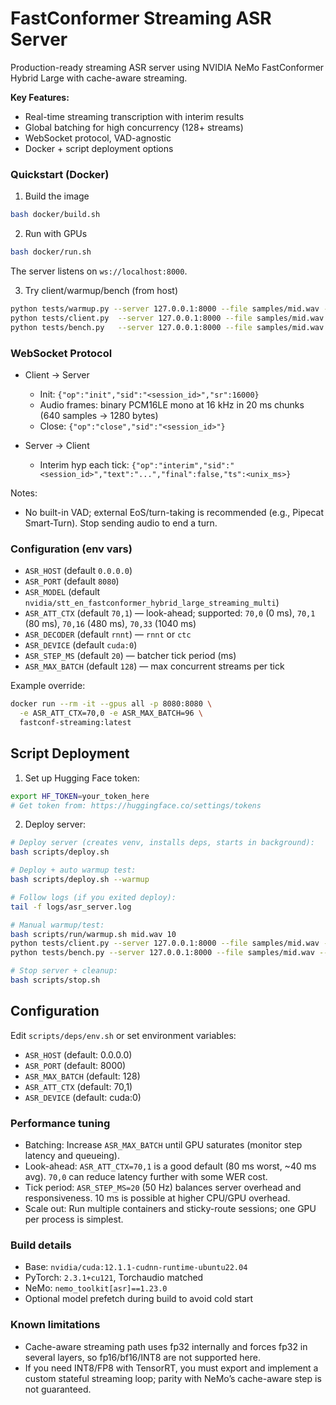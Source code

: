 # FastConformer Streaming ASR Server

Production-ready streaming ASR server using NVIDIA NeMo FastConformer Hybrid Large with cache-aware streaming.

**Key Features:**
- Real-time streaming transcription with interim results
- Global batching for high concurrency (128+ streams)
- WebSocket protocol, VAD-agnostic
- Docker + script deployment options

### Quickstart (Docker)

1) Build the image

```bash
bash docker/build.sh
```

2) Run with GPUs

```bash
bash docker/run.sh
```

The server listens on `ws://localhost:8000`.

3) Try client/warmup/bench (from host)

```bash
python tests/warmup.py --server 127.0.0.1:8000 --file samples/mid.wav --rtf 10 --full-text
python tests/client.py  --server 127.0.0.1:8000 --file samples/mid.wav --rtf 1.0 --print-partials
python tests/bench.py   --server 127.0.0.1:8000 --file samples/mid.wav --rtf 1.0 --n 20 --concurrency 5
```

### WebSocket Protocol

- Client → Server
  - Init: `{"op":"init","sid":"<session_id>","sr":16000}`
  - Audio frames: binary PCM16LE mono at 16 kHz in 20 ms chunks (640 samples → 1280 bytes)
  - Close: `{"op":"close","sid":"<session_id>"}`

- Server → Client
  - Interim hyp each tick: `{"op":"interim","sid":"<session_id>","text":"...","final":false,"ts":<unix_ms>}`

Notes:
- No built-in VAD; external EoS/turn-taking is recommended (e.g., Pipecat Smart-Turn). Stop sending audio to end a turn.

### Configuration (env vars)

- `ASR_HOST` (default `0.0.0.0`)
- `ASR_PORT` (default `8080`)
- `ASR_MODEL` (default `nvidia/stt_en_fastconformer_hybrid_large_streaming_multi`)
- `ASR_ATT_CTX` (default `70,1`) — look-ahead; supported: `70,0` (0 ms), `70,1` (80 ms), `70,16` (480 ms), `70,33` (1040 ms)
- `ASR_DECODER` (default `rnnt`) — `rnnt` or `ctc`
- `ASR_DEVICE` (default `cuda:0`)
- `ASR_STEP_MS` (default `20`) — batcher tick period (ms)
- `ASR_MAX_BATCH` (default `128`) — max concurrent streams per tick

Example override:

```bash
docker run --rm -it --gpus all -p 8080:8080 \
  -e ASR_ATT_CTX=70,0 -e ASR_MAX_BATCH=96 \
  fastconf-streaming:latest
```

## Script Deployment

1) Set up Hugging Face token:
```bash
export HF_TOKEN=your_token_here
# Get token from: https://huggingface.co/settings/tokens
```

2) Deploy server:
```bash
# Deploy server (creates venv, installs deps, starts in background):
bash scripts/deploy.sh

# Deploy + auto warmup test:
bash scripts/deploy.sh --warmup

# Follow logs (if you exited deploy):
tail -f logs/asr_server.log

# Manual warmup/test:
bash scripts/run/warmup.sh mid.wav 10
python tests/client.py --server 127.0.0.1:8000 --file samples/mid.wav --rtf 1.0 --print-partials
python tests/bench.py --server 127.0.0.1:8000 --file samples/mid.wav --rtf 1.0 --n 10 --concurrency 3

# Stop server + cleanup:
bash scripts/stop.sh
```

## Configuration

Edit `scripts/deps/env.sh` or set environment variables:
- `ASR_HOST` (default: 0.0.0.0)
- `ASR_PORT` (default: 8000)  
- `ASR_MAX_BATCH` (default: 128)
- `ASR_ATT_CTX` (default: 70,1)
- `ASR_DEVICE` (default: cuda:0)

### Performance tuning

- Batching: Increase `ASR_MAX_BATCH` until GPU saturates (monitor step latency and queueing).
- Look-ahead: `ASR_ATT_CTX=70,1` is a good default (80 ms worst, ~40 ms avg). `70,0` can reduce latency further with some WER cost.
- Tick period: `ASR_STEP_MS=20` (50 Hz) balances server overhead and responsiveness. 10 ms is possible at higher CPU/GPU overhead.
- Scale out: Run multiple containers and sticky-route sessions; one GPU per process is simplest.

### Build details

- Base: `nvidia/cuda:12.1.1-cudnn-runtime-ubuntu22.04`
- PyTorch: `2.3.1+cu121`, Torchaudio matched
- NeMo: `nemo_toolkit[asr]==1.23.0`
- Optional model prefetch during build to avoid cold start

### Known limitations

- Cache-aware streaming path uses fp32 internally and forces fp32 in several layers, so fp16/bf16/INT8 are not supported here.
- If you need INT8/FP8 with TensorRT, you must export and implement a custom stateful streaming loop; parity with NeMo’s cache-aware step is not guaranteed.